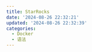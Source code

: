 ```yaml
---
title: StarRocks
date: '2024-08-26 22:32:21'
updated: '2024-08-26 22:32:39'
categories:
  - Docker
  - 语法
---
```


